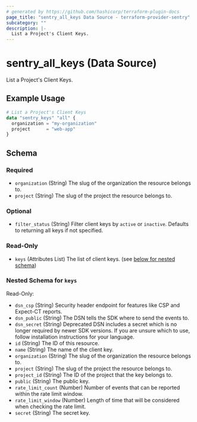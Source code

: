 ```yaml
---
# generated by https://github.com/hashicorp/terraform-plugin-docs
page_title: "sentry_all_keys Data Source - terraform-provider-sentry"
subcategory: ""
description: |-
  List a Project's Client Keys.
---
```


# sentry_all_keys (Data Source)

List a Project's Client Keys.

## Example Usage

```terraform
# List a Project's Client Keys
data "sentry_keys" "all" {
  organization = "my-organization"
  project      = "web-app"
}
```

<!-- schema generated by tfplugindocs -->
## Schema

### Required

- `organization` (String) The slug of the organization the resource belongs to.
- `project` (String) The slug of the project the resource belongs to.

### Optional

- `filter_status` (String) Filter client keys by `active` or `inactive`. Defaults to returning all keys if not specified.

### Read-Only

- `keys` (Attributes List) The list of client keys. (see [below for nested schema](#nestedatt--keys))

<a id="nestedatt--keys"></a>
### Nested Schema for `keys`

Read-Only:

- `dsn_csp` (String) Security header endpoint for features like CSP and Expect-CT reports.
- `dsn_public` (String) The DSN tells the SDK where to send the events to.
- `dsn_secret` (String) Deprecated DSN includes a secret which is no longer required by newer SDK versions. If you are unsure which to use, follow installation instructions for your language.
- `id` (String) The ID of this resource.
- `name` (String) The name of the client key.
- `organization` (String) The slug of the organization the resource belongs to.
- `project` (String) The slug of the project the resource belongs to.
- `project_id` (String) The ID of the project that the key belongs to.
- `public` (String) The public key.
- `rate_limit_count` (Number) Number of events that can be reported within the rate limit window.
- `rate_limit_window` (Number) Length of time that will be considered when checking the rate limit.
- `secret` (String) The secret key.
